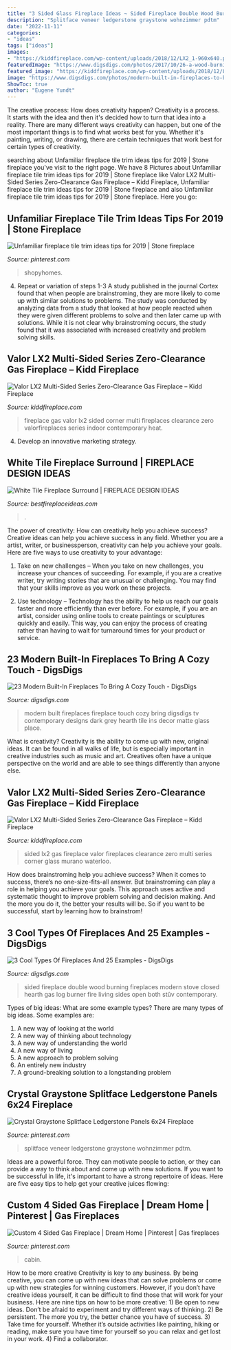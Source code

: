 ```yaml
---
title: "3 Sided Glass Fireplace Ideas ~ Sided Fireplace Double Wood Burning Fireplaces Modern Stove Closed Hearth Gas Log Burner Fire Living Sides Open Both Stûv Contemporary"
description: "Splitface veneer ledgerstone graystone wohnzimmer pdtm"
date: "2022-11-11"
categories:
- "ideas"
tags: ["ideas"]
images:
- "https://kiddfireplace.com/wp-content/uploads/2018/12/LX2_1-960x640.png"
featuredImage: "https://www.digsdigs.com/photos/2017/10/26-a-wood-burning-closed-stove-visible-from-both-sides-is-a-gorgeous-modern-idea-to-bring-warmth.jpg"
featured_image: "https://kiddfireplace.com/wp-content/uploads/2018/12/LX2_2.png"
image: "https://www.digsdigs.com/photos/modern-built-in-fireplaces-to-bring-a-cozy-touch-16-554x461.jpg"
ShowToc: true
author: "Eugene Yundt"
---
```



The creative process: How does creativity happen?
Creativity is a process. It starts with the idea and then it's decided how to turn that idea into a reality. There are many different ways creativity can happen, but one of the most important things is to find what works best for you. Whether it's painting, writing, or drawing, there are certain techniques that work best for certain types of creativity.

	

		
searching about Unfamiliar fireplace tile trim ideas tips for 2019 | Stone fireplace you've visit to the right page. We have 8 Pictures about Unfamiliar fireplace tile trim ideas tips for 2019 | Stone fireplace like Valor LX2 Multi-Sided Series Zero-Clearance Gas Fireplace – Kidd Fireplace, Unfamiliar fireplace tile trim ideas tips for 2019 | Stone fireplace and also Unfamiliar fireplace tile trim ideas tips for 2019 | Stone fireplace. Here you go:
		
    
## Unfamiliar Fireplace Tile Trim Ideas Tips For 2019 | Stone Fireplace

<img loading=lazy src="https://i.pinimg.com/originals/58/58/09/585809d43eb56bcf1d976e73a437ba9e.jpg" onerror="this.onerror=null;this.src='https://tse1.mm.bing.net/th?id=OIP.ZztP0-QAu287YIhHkwpOpAHaLG&amp;pid=15.1';" alt="Unfamiliar fireplace tile trim ideas tips for 2019 | Stone fireplace">

_Source: pinterest.com_

>shopyhomes. 

	

4. Repeat or variation of steps 1-3
A study published in the journal Cortex found that when people are brainstroming, they are more likely to come up with similar solutions to problems. The study was conducted by analyzing data from a study that looked at how people reacted when they were given different problems to solve and then later came up with solutions. While it is not clear why brainstroming occurs, the study found that it was associated with increased creativity and problem solving skills.

    
## Valor LX2 Multi-Sided Series Zero-Clearance Gas Fireplace – Kidd Fireplace

<img loading=lazy src="https://kiddfireplace.com/wp-content/uploads/2018/12/LX2_1-960x640.png" onerror="this.onerror=null;this.src='https://tse2.mm.bing.net/th?id=OIP.zfH9_9ZYWfACzA_wA1VcEgHaE8&amp;pid=15.1';" alt="Valor LX2 Multi-Sided Series Zero-Clearance Gas Fireplace – Kidd Fireplace">

_Source: kiddfireplace.com_

>fireplace gas valor lx2 sided corner multi fireplaces clearance zero valorfireplaces series indoor contemporary heat. 

	

4. Develop an innovative marketing strategy.

    
## White Tile Fireplace Surround | FIREPLACE DESIGN IDEAS

<img loading=lazy src="https://bestfireplaceideas.com/wp-content/uploads/2015/10/white-tile-fireplace-surround.jpg" onerror="this.onerror=null;this.src='https://tse2.mm.bing.net/th?id=OIP.AyIoRIKxVSoyoYKgWbdPdQHaLH&amp;pid=15.1';" alt="White Tile Fireplace Surround | FIREPLACE DESIGN IDEAS">

_Source: bestfireplaceideas.com_

>. 

	

The power of creativity: How can creativity help you achieve success?
Creative ideas can help you achieve success in any field. Whether you are a artist, writer, or businessperson, creativity can help you achieve your goals. Here are five ways to use creativity to your advantage: 
1. Take on new challenges – When you take on new challenges, you increase your chances of succeeding. For example, if you are a creative writer, try writing stories that are unusual or challenging. You may find that your skills improve as you work on these projects. 

2. Use technology – Technology has the ability to help us reach our goals faster and more efficiently than ever before. For example, if you are an artist, consider using online tools to create paintings or sculptures quickly and easily. This way, you can enjoy the process of creating rather than having to wait for turnaround times for your product or service. 


    
## 23 Modern Built-In Fireplaces To Bring A Cozy Touch - DigsDigs

<img loading=lazy src="https://www.digsdigs.com/photos/modern-built-in-fireplaces-to-bring-a-cozy-touch-16-554x461.jpg" onerror="this.onerror=null;this.src='https://tse4.mm.bing.net/th?id=OIP.n1yhFXwXxGjgyk59QIhj7wHaGK&amp;pid=15.1';" alt="23 Modern Built-In Fireplaces To Bring A Cozy Touch - DigsDigs">

_Source: digsdigs.com_

>modern built fireplaces fireplace touch cozy bring digsdigs tv contemporary designs dark grey hearth tile ins decor matte glass place. 

	

What is creativity?
Creativity is the ability to come up with new, original ideas. It can be found in all walks of life, but is especially important in creative industries such as music and art. Creatives often have a unique perspective on the world and are able to see things differently than anyone else.

    
## Valor LX2 Multi-Sided Series Zero-Clearance Gas Fireplace – Kidd Fireplace

<img loading=lazy src="https://kiddfireplace.com/wp-content/uploads/2018/12/LX2_2.png" onerror="this.onerror=null;this.src='https://tse2.mm.bing.net/th?id=OIP.mTgU0mp3YartUfnMkWZnfgHaE8&amp;pid=15.1';" alt="Valor LX2 Multi-Sided Series Zero-Clearance Gas Fireplace – Kidd Fireplace">

_Source: kiddfireplace.com_

>sided lx2 gas fireplace valor fireplaces clearance zero multi series corner glass murano waterloo. 

	

How does brainstroming help you achieve success?
When it comes to success, there’s no one-size-fits-all answer. But brainstroming can play a role in helping you achieve your goals. This approach uses active and systematic thought to improve problem solving and decision making. And the more you do it, the better your results will be. So if you want to be successful, start by learning how to brainstrom!

    
## 3 Cool Types Of Fireplaces And 25 Examples - DigsDigs

<img loading=lazy src="https://www.digsdigs.com/photos/2017/10/26-a-wood-burning-closed-stove-visible-from-both-sides-is-a-gorgeous-modern-idea-to-bring-warmth.jpg" onerror="this.onerror=null;this.src='https://tse3.mm.bing.net/th?id=OIP.E27Vz9U4nC_TkrGt8KThJwHaLA&amp;pid=15.1';" alt="3 Cool Types Of Fireplaces And 25 Examples - DigsDigs">

_Source: digsdigs.com_

>sided fireplace double wood burning fireplaces modern stove closed hearth gas log burner fire living sides open both stûv contemporary. 

	

Types of big ideas: What are some example types?
There are many types of big ideas. Some examples are:
1. A new way of looking at the world 
2. A new way of thinking about technology 
3. A new way of understanding the world 
4. A new way of living 
5. A new approach to problem solving 
6. An entirely new industry 
7. A ground-breaking solution to a longstanding problem 

    
## Crystal Graystone Splitface Ledgerstone Panels 6x24 Fireplace

<img loading=lazy src="https://i.pinimg.com/736x/a7/37/7f/a7377fc3d9a9f0a2fcfe56db8935436a.jpg" onerror="this.onerror=null;this.src='https://tse3.mm.bing.net/th?id=OIP.88bsqjRH2DMyGfyYssIZRgHaJ3&amp;pid=15.1';" alt="Crystal Graystone Splitface Ledgerstone Panels 6x24 Fireplace">

_Source: pinterest.com_

>splitface veneer ledgerstone graystone wohnzimmer pdtm. 

	

Ideas are a powerful force. They can motivate people to action, or they can provide a way to think about and come up with new solutions. If you want to be successful in life, it's important to have a strong repertoire of ideas. Here are five easy tips to help get your creative juices flowing: 

    
## Custom 4 Sided Gas Fireplace | Dream Home | Pinterest | Gas Fireplaces

<img loading=lazy src="https://s-media-cache-ak0.pinimg.com/736x/e3/89/19/e389194a3ebd3b11647bae1a52e89bdd.jpg" onerror="this.onerror=null;this.src='https://tse1.mm.bing.net/th?id=OIP.v_po4J9gfY5aSaYDVZvMWQHaFj&amp;pid=15.1';" alt="Custom 4 Sided Gas Fireplace | Dream Home | Pinterest | Gas fireplaces">

_Source: pinterest.com_

>cabin. 

	

How to be more creative
Creativity is key to any business. By being creative, you can come up with new ideas that can solve problems or come up with new strategies for winning customers. However, if you don’t have creative ideas yourself, it can be difficult to find those that will work for your business. Here are nine tips on how to be more creative: 1) Be open to new ideas. Don’t be afraid to experiment and try different ways of thinking. 2) Be persistent. The more you try, the better chance you have of success. 3) Take time for yourself. Whether it’s outside activities like painting, hiking or reading, make sure you have time for yourself so you can relax and get lost in your work. 4) Find a collaborator.

